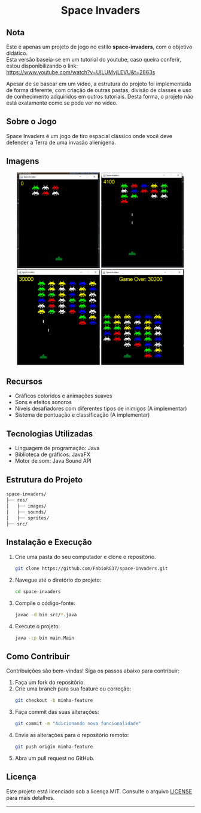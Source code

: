 <h1 align='center'>Space Invaders</h1>


## Nota

Este é apenas um projeto de jogo no estílo **space-invaders**, com o objetivo didático.<br>
Esta versão baseia-se em um tutorial do youtube, caso queira conferir, estou disponibilizando o link:<br>
https://www.youtube.com/watch?v=UILUMvjLEVU&t=2863s

Apesar de se basear em um vídeo, a estrutura do projeto foi implementada de forma diferente, com criação de outras pastas, divisão de classes e uso de conhecimento adquiridos em outros tutoriais.
Desta forma, o projeto não está exatamente como se pode ver no vídeo.

## Sobre o Jogo
Space Invaders é um jogo de tiro espacial clássico onde você deve defender a Terra de uma invasão alienígena.

## Imagens
<p align='center'>
<img src="https://github.com/FabioRG37/space-invaders/blob/master/res/Images/Example_Space_Invaders.PNG" width="221" height="256" alt="Print do game emprodução">
<img src="https://github.com/FabioRG37/space-invaders/blob/master/res/Images/Example_Space_Invaders_2.PNG" width="221" height="256" alt="Print do game emprodução">
<img src="https://github.com/FabioRG37/space-invaders/blob/master/res/Images/Example_Space_Invaders_3.png" width="221" height="256" alt="Print do game emprodução">
<img src="https://github.com/FabioRG37/space-invaders/blob/master/res/Images/Example_Space_Invaders_4.png" width="221" height="256" alt="Print do game emprodução">
<!-- ![Print do game em produção](https://github.com/FabioRG37/space-invaders/blob/master/res/Images/Example_Space_Invaders.PNG) -->
</p>

## Recursos
- Gráficos coloridos e animações suaves
- Sons e efeitos sonoros 
- Níveis desafiadores com diferentes tipos de inimigos (A implementar)
- Sistema de pontuação e classificação (A implementar)

## Tecnologias Utilizadas
- Linguagem de programação: Java
- Biblioteca de gráficos: JavaFX
- Motor de som: Java Sound API

## Estrutura do Projeto

```
space-invaders/
├── res/
│   ├── images/
│   ├── sounds/
│   ├── sprites/
├── src/
```

## Instalação e Execução
1. Crie uma pasta do seu computador e clone o repositório.
   ```bash
   git clone https://github.com/FabioRG37/space-invaders.git
   ```

2. Navegue até o diretório do projeto:
   ```bash
   cd space-invaders
   ```
   
3. Compile o código-fonte:
   ```bash
   javac -d bin src/*.java
   ```
   
4. Execute o projeto:
   ```bash
   java -cp bin main.Main
   ```
   
## Como Contribuir

Contribuições são bem-vindas! Siga os passos abaixo para contribuir:

1. Faça um fork do repositório.
2. Crie uma branch para sua feature ou correção:
   ```bash
   git checkout -b minha-feature
   ```
3. Faça commit das suas alterações:
   ```bash
   git commit -m "Adicionando nova funcionalidade"
   ```
4. Envie as alterações para o repositório remoto:
   ```bash
   git push origin minha-feature
   ```
5. Abra um pull request no GitHub.

## Licença

Este projeto está licenciado sob a licença MIT. Consulte o arquivo [LICENSE](LICENSE) para mais detalhes.

---
